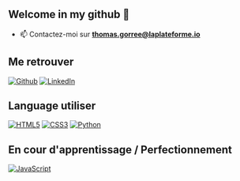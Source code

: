 ## Welcome in my github 👋

- 📫 Contactez-moi sur **thomas.gorree@laplateforme.io**

## Me retrouver

[![Github](https://img.shields.io/badge/-GitHub-000?&logo=GitHub&logoColor=FFF)](https://github.com/thomas-gorree)
[![LinkedIn](https://img.shields.io/badge/-LinkedIn-000?&logo=LinkedIn&logoColor=0A66C2)](https://www.linkedin.com/in/thomas-gorree-61b178263/)

## Language utiliser

[![HTML5](https://img.shields.io/badge/-HTML5-000?&logo=HTML5&logoColor=E34F26)](https://www.w3.org/html/)
[![CSS3](https://img.shields.io/badge/-CSS3-000?&logo=CSS3&logoColor=1572B6)](https://developer.mozilla.org/fr/docs/Web/CSS)
[![Python](https://img.shields.io/badge/-Python-000?&logo=Python&logoColor=3776AB)](https://www.python.org)


## En cour d'apprentissage / Perfectionnement

[![JavaScript](https://img.shields.io/badge/-JavaScript-000?&logo=JavaScript&logoColor=F7DF1E)](https://developer.mozilla.org/fr/docs/Web/JavaScript)









<!--
**thomas-gorree/thomas-gorree** is a ✨ _special_ ✨ repository because its `README.md` (this file) appears on your GitHub profile.

Here are some ideas to get you started:

- 🔭 I’m currently working on ...
- 🌱 I’m currently learning ...
- 👯 I’m looking to collaborate on ...
- 🤔 I’m looking for help with ...
- 💬 Ask me about ...
- 📫 How to reach me: ...
- 😄 Pronouns: ...
- ⚡ Fun fact: ...
-->
